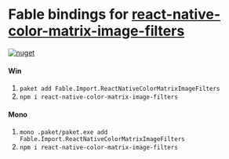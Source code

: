 # Fable bindings for [react-native-color-matrix-image-filters](https://npmjs.com/package/react-native-color-matrix-image-filters)

[![nuget](https://badge.fury.io/nu/Fable.Import.ReactNativeColorMatrixImageFilters.svg)](https://badge.fury.io/nu/Fable.Import.ReactNativeColorMatrixImageFilters)

#### Win
1. `paket add Fable.Import.ReactNativeColorMatrixImageFilters`
2. `npm i react-native-color-matrix-image-filters`

#### Mono
1. `mono .paket/paket.exe add Fable.Import.ReactNativeColorMatrixImageFilters`
2. `npm i react-native-color-matrix-image-filters`
